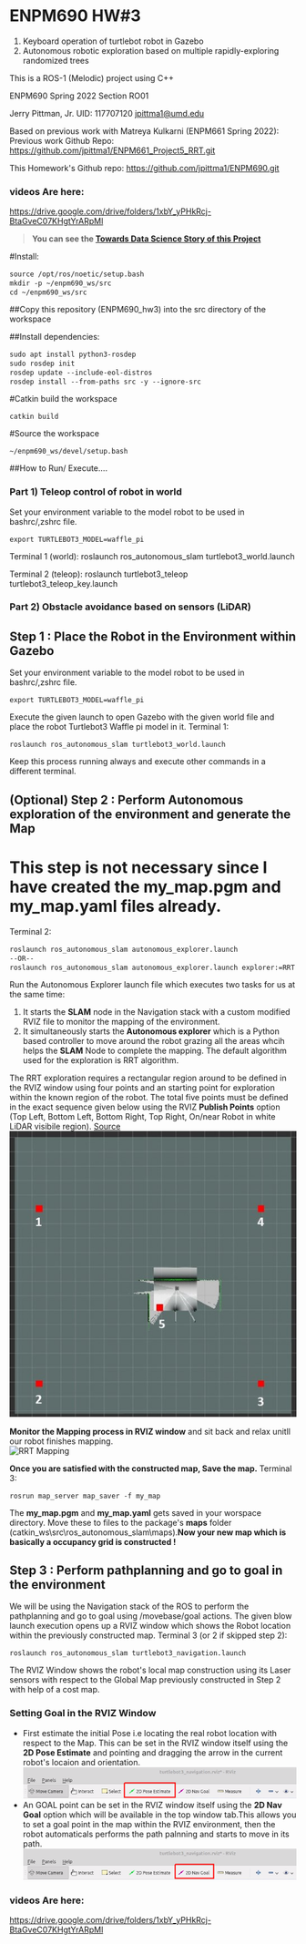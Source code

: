 # ENPM690 HW#3
1) Keyboard operation of turtlebot robot in Gazebo
2) Autonomous robotic exploration based on multiple rapidly-exploring randomized trees

This is a ROS-1 (Melodic) project using C++

ENPM690 Spring 2022
Section RO01

Jerry Pittman, Jr. UID: 117707120
jpittma1@umd.edu

Based on previous work with Matreya Kulkarni (ENPM661 Spring 2022):
Previous work Github Repo: https://github.com/jpittma1/ENPM661_Project5_RRT.git

This Homework's Github repo: https://github.com/jpittma1/ENPM690.git

### videos Are here:
https://drive.google.com/drive/folders/1xbY_yPHkRcj-BtaGveC07KHgtYrARpMl

> **You can see the [Towards Data Science Story of this Project](https://mohamedfazilrobotics.medium.com/ros-autonomous-slam-using-randomly-exploring-random-tree-rrt-37186f6e3568)**

#Install:
```
source /opt/ros/noetic/setup.bash
mkdir -p ~/enpm690_ws/src
cd ~/enpm690_ws/src
```

##Copy this repository (ENPM690_hw3) into the src directory of the workspace

##Install dependencies:
```
sudo apt install python3-rosdep
sudo rosdep init
rosdep update --include-eol-distros
rosdep install --from-paths src -y --ignore-src
```

#Catkin build the workspace
```
catkin build
```

#Source the workspace
```
~/enpm690_ws/devel/setup.bash
```

##How to Run/ Execute....
### Part 1) Teleop control of robot in world

Set your environment variable to the model robot to be used in bashrc/,zshrc file.
```
export TURTLEBOT3_MODEL=waffle_pi

```
Terminal 1 (world): roslaunch ros_autonomous_slam turtlebot3_world.launch

Terminal 2 (teleop): roslaunch turtlebot3_teleop turtlebot3_teleop_key.launch

### Part 2) Obstacle avoidance based on sensors (LiDAR)



## Step 1 : Place the Robot in the Environment within Gazebo
Set your environment variable to the model robot to be used in bashrc/,zshrc file.
```
export TURTLEBOT3_MODEL=waffle_pi

```
Execute the given launch to open Gazebo with the given world file and place the robot Turtlebot3 Waffle pi model in it.
Terminal 1:
```
roslaunch ros_autonomous_slam turtlebot3_world.launch
```
Keep this process running always and execute other commands in a different terminal.
## (Optional) Step 2 : Perform Autonomous exploration of the environment and generate the Map
# This step is not necessary since I have created the **my_map.pgm** and **my_map.yaml** files already.
Terminal 2:
```
roslaunch ros_autonomous_slam autonomous_explorer.launch
--OR--
roslaunch ros_autonomous_slam autonomous_explorer.launch explorer:=RRT
```

Run the Autonomous Explorer launch file which executes two tasks for us at the same time:
1. It starts the **SLAM** node in the Navigation stack with a custom modified RVIZ file to monitor the mapping of the environment.
2. It simultaneously starts the **Autonomous explorer** which is a Python based controller to move around the robot grazing all the areas whcih helps the **SLAM** Node to complete the mapping. The default algorithm used for the exploration is RRT algorithm. 

The RRT exploration requires a rectangular region around to be defined in the RVIZ window using four points and an starting point for exploration within the known region of the robot. The total five points must be defined in the exact sequence given below using the RVIZ **Publish Points** option (Top Left, Bottom Left, Bottom Right, Top Right, On/near Robot in white LiDAR visibile region). [Source](http://wiki.ros.org/rrt_exploration/Tutorials/singleRobot)<br />
![points_sequence](media/rrt_boundary2.jpg) <br />

**Monitor the Mapping process in RVIZ window** and sit back and relax unitll our robot finishes mapping.
<br />
![RRT Mapping](media/RRT.gif)

**Once you are satisfied with the constructed map, Save the map.**
Terminal 3:
```
rosrun map_server map_saver -f my_map
```
The **my_map.pgm** and **my_map.yaml** gets saved in your worspace directory. Move these to files to the package's **maps** folder (catkin_ws\src\ros_autonomous_slam\maps).**Now your new map which is basically a occupancy grid is constructed !** 

## Step 3 : Perform pathplanning and go to goal in the environment
We will be using the Navigation stack of the ROS to perform the pathplanning and go to goal using /movebase/goal actions. The given blow launch execution opens up a RVIZ window which shows the Robot location within the previously constructed map.
Terminal 3 (or 2 if skipped step 2): 
```
roslaunch ros_autonomous_slam turtlebot3_navigation.launch
```
The RVIZ Window shows the robot's local map construction using its Laser sensors with respect to the Global Map previously constructed in Step 2 with help of a cost map.

### Setting Goal in the RVIZ Window
- First estimate the initial Pose i.e locating the real robot location with respect to the Map. This can be set in the RVIZ window itself using the **2D Pose Estimate** and pointing and dragging the arrow in the current robot's locaion and orientation.<br />
![Nav](media/2d_pose_button.png)
- An GOAL point can be set in the RVIZ window itself using the **2D Nav Goal** option which will be available in the top window tab.This allows you to set a goal point in the map within the RVIZ environment, then the robot automaticals performs the path palnning and starts to move in its path.<br />
![Nav](media/2d_nav_goal_button.png)


### videos Are here:
https://drive.google.com/drive/folders/1xbY_yPHkRcj-BtaGveC07KHgtYrARpMl
